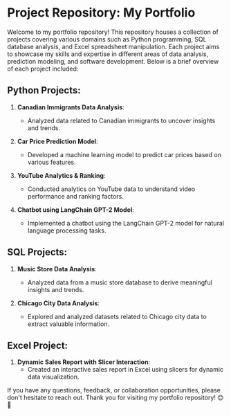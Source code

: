 # Project Repository: My Portfolio
Welcome to my portfolio repository! This repository houses a collection of projects covering various domains such as Python programming, SQL database analysis, and Excel spreadsheet manipulation. Each project aims to showcase my skills and expertise in different areas of data analysis, prediction modeling, and software development. Below is a brief overview of each project included:

## Python Projects:
1. **Canadian Immigrants Data Analysis**:
   - Analyzed data related to Canadian immigrants to uncover insights and trends.
   
2. **Car Price Prediction Model**:
   - Developed a machine learning model to predict car prices based on various features.

3. **YouTube Analytics & Ranking**:
   - Conducted analytics on YouTube data to understand video performance and ranking factors.

4. **Chatbot using LangChain GPT-2 Model**:
   - Implemented a chatbot using the LangChain GPT-2 model for natural language processing tasks.

## SQL Projects:
1. **Music Store Data Analysis**:
   - Analyzed data from a music store database to derive meaningful insights and trends.

2. **Chicago City Data Analysis**:
   - Explored and analyzed datasets related to Chicago city data to extract valuable information.

## Excel Project:
1. **Dynamic Sales Report with Slicer Interaction**:
   - Created an interactive sales report in Excel using slicers for dynamic data visualization.

If you have any questions, feedback, or collaboration opportunities, please don't hesitate to reach out. Thank you for visiting my portfolio repository! 😊🚀
